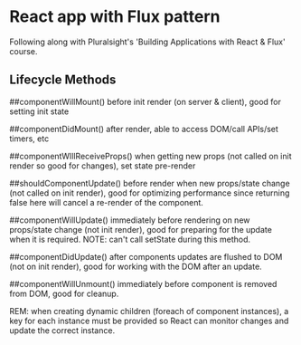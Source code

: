 # React app with Flux pattern

Following along with Pluralsight's 'Building Applications with React & Flux' course.

## Lifecycle Methods

##componentWillMount() 
before init render (on server & client), good for setting init state

##componentDidMount()
after render, able to access DOM/call APIs/set timers, etc 

##componentWIllReceiveProps()
when getting new props (not called on init render so good for changes), set state pre-render

##shouldComponentUpdate()
before render when new props/state change (not called on init render), good for optimizing performance since returning false here will cancel a re-render of the component.

##componentWillUpdate()
immediately before rendering on new props/state change (not init render), good for preparing for the update when it is required.
NOTE: can't call setState during this method.

##componentDidUpdate()
after components updates are flushed to DOM (not on init render), good for working with the DOM after an update.

##componentWillUnmount()
immediately before component is removed from DOM, good for cleanup.

REM: when creating dynamic children (foreach of component instances), a key for each instance must be provided so React can monitor changes and update the correct instance.